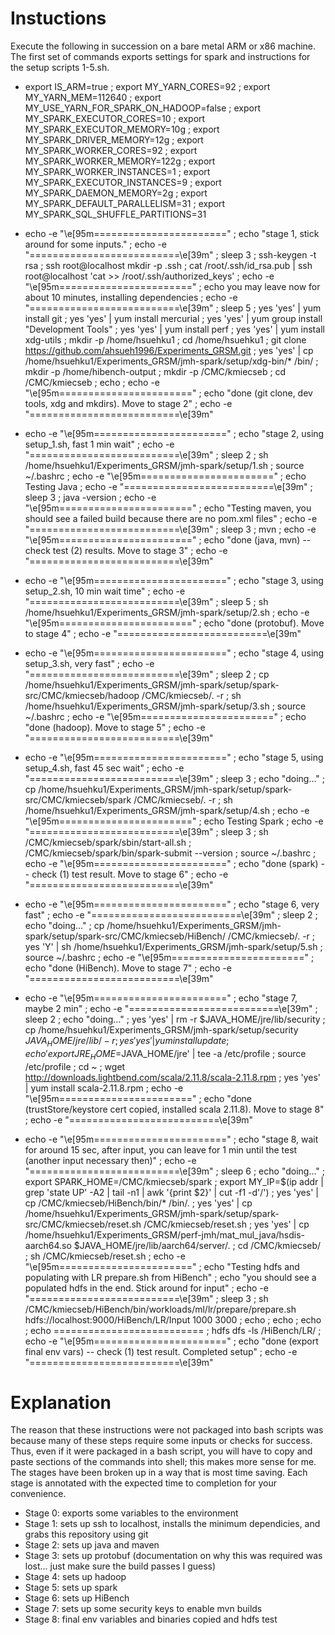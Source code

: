 # Instuctions
Execute the following in succession on a bare metal ARM or x86 machine. The first set of commands exports settings for spark and instructions for the setup scripts 1-5.sh.

  + export IS_ARM=true                                                         ; export MY_YARN_CORES=92                                                      ; export MY_YARN_MEM=112640                                                 ; export MY_USE_YARN_FOR_SPARK_ON_HADOOP=false     ; export MY_SPARK_EXECUTOR_CORES=10                               ; export MY_SPARK_EXECUTOR_MEMORY=10g                   ; export MY_SPARK_DRIVER_MEMORY=12g                       ; export MY_SPARK_WORKER_CORES=92                             ; export MY_SPARK_WORKER_MEMORY=122g               ; export MY_SPARK_WORKER_INSTANCES=1                  ; export MY_SPARK_EXECUTOR_INSTANCES=9                  ; export MY_SPARK_DAEMON_MEMORY=2g                     ; export MY_SPARK_DEFAULT_PARALLELISM=31           ; export MY_SPARK_SQL_SHUFFLE_PARTITIONS=31 
  
  + echo -e "\e[95m=======================" ; echo "stage 1, stick around for some inputs." ; echo -e "==========================\e[39m" ; sleep 3 ; ssh-keygen -t rsa ; ssh root@localhost mkdir -p .ssh ; cat /root/.ssh/id_rsa.pub | ssh root@localhost 'cat >> /root/.ssh/authorized_keys' ; echo -e "\e[95m=======================" ; echo you may leave now for about 10 minutes, installing dependencies ; echo -e "==========================\e[39m" ; sleep 5 ;  yes 'yes' | yum install git ; yes 'yes' | yum install mercurial ; yes 'yes' | yum group install "Development Tools" ; yes 'yes' | yum install perf ; yes 'yes' | yum install xdg-utils ; mkdir -p /home/hsuehku1 ; cd /home/hsuehku1 ; git clone https://github.com/ahsueh1996/Experiments_GRSM.git ; yes 'yes' | cp /home/hsuehku1/Experiments_GRSM/jmh-spark/setup/xdg-bin/* /bin/ ; mkdir -p /home/hibench-output ; mkdir -p /CMC/kmiecseb ; cd /CMC/kmiecseb ; echo ; echo -e "\e[95m=======================" ; echo "done (git clone, dev tools, xdg and mkdirs). Move to stage 2" ; echo -e "==========================\e[39m" 
  
  + echo -e "\e[95m=======================" ; echo "stage 2, using setup_1.sh, fast 1 min wait" ; echo -e "==========================\e[39m" ; sleep 2 ; sh /home/hsuehku1/Experiments_GRSM/jmh-spark/setup/1.sh ; source ~/.bashrc ; echo -e "\e[95m=======================" ; echo Testing Java ; echo -e "==========================\e[39m" ;  sleep 3 ; java -version ; echo -e "\e[95m=======================" ; echo "Testing maven, you should see a failed build because there are no pom.xml files" ; echo -e "==========================\e[39m" ; sleep 3 ; mvn ; echo -e "\e[95m=======================" ; echo "done (java, mvn) -- check test (2) results. Move to stage 3" ; echo -e "==========================\e[39m"

  + echo -e "\e[95m=======================" ; echo "stage 3, using setup_2.sh, 10 min wait time" ; echo -e "==========================\e[39m" ; sleep 5 ; sh /home/hsuehku1/Experiments_GRSM/jmh-spark/setup/2.sh ; echo -e "\e[95m=======================" ; echo "done (protobuf). Move to stage 4" ; echo -e "==========================\e[39m"
  
  + echo -e "\e[95m=======================" ; echo "stage 4, using setup_3.sh, very fast" ; echo -e "==========================\e[39m" ; sleep 2 ; cp /home/hsuehku1/Experiments_GRSM/jmh-spark/setup/spark-src/CMC/kmiecseb/hadoop /CMC/kmiecseb/. -r ; sh /home/hsuehku1/Experiments_GRSM/jmh-spark/setup/3.sh ; source ~/.bashrc ; echo -e "\e[95m=======================" ; echo "done (hadoop). Move to stage 5" ; echo -e "==========================\e[39m"

  + echo -e "\e[95m=======================" ; echo "stage 5, using setup_4.sh, fast 45 sec wait" ; echo -e "==========================\e[39m" ; sleep 3 ; echo "doing…" ; cp /home/hsuehku1/Experiments_GRSM/jmh-spark/setup/spark-src/CMC/kmiecseb/spark /CMC/kmiecseb/. -r ; sh /home/hsuehku1/Experiments_GRSM/jmh-spark/setup/4.sh ; echo -e "\e[95m=======================" ; echo Testing Spark ; echo -e "==========================\e[39m" ;  sleep 3 ; sh /CMC/kmiecseb/spark/sbin/start-all.sh ; /CMC/kmiecseb/spark/bin/spark-submit --version ; source ~/.bashrc ; echo -e "\e[95m=======================" ; echo "done (spark) -- check (1) test result. Move to stage 6" ; echo -e "==========================\e[39m"

  + echo -e "\e[95m=======================" ; echo "stage 6, very fast" ; echo -e "==========================\e[39m" ; sleep 2 ; echo "doing…" ; cp /home/hsuehku1/Experiments_GRSM/jmh-spark/setup/spark-src/CMC/kmiecseb/HiBench/ /CMC/kmiecseb/. -r ; yes 'Y' | sh /home/hsuehku1/Experiments_GRSM/jmh-spark/setup/5.sh ; source ~/.bashrc ; echo -e "\e[95m=======================" ; echo "done (HiBench). Move to stage 7" ; echo -e "==========================\e[39m"

  + echo -e "\e[95m=======================" ; echo "stage 7, maybe 2 min" ; echo -e "==========================\e[39m" ; sleep 2 ; echo "doing…" ; yes 'yes' | rm -r $JAVA_HOME/jre/lib/security ; cp /home/hsuehku1/Experiments_GRSM/jmh-spark/setup/security $JAVA_HOME/jre/lib/ -r ; yes 'yes' | yum install update; echo 'export JRE_HOME=$JAVA_HOME/jre' | tee -a /etc/profile ; source /etc/profile ; cd ~ ; wget http://downloads.lightbend.com/scala/2.11.8/scala-2.11.8.rpm ; yes 'yes' | yum install scala-2.11.8.rpm ; echo -e "\e[95m=======================" ; echo "done (trustStore/keystore cert copied, installed scala 2.11.8). Move to stage 8" ; echo -e "==========================\e[39m"

  + echo -e "\e[95m=======================" ; echo "stage 8, wait for around 15 sec, after input, you can leave for 1 min until the test (another input necessary then)" ; echo -e "==========================\e[39m" ; sleep 6 ; echo "doing…" ; export SPARK_HOME=/CMC/kmiecseb/spark ; export MY_IP=$(ip addr | grep 'state UP' -A2 | tail -n1 | awk '{print $2}' | cut -f1  -d'/') ; yes 'yes' | cp /CMC/kmiecseb/HiBench/bin/* /bin/. ; yes 'yes' | cp /home/hsuehku1/Experiments_GRSM/jmh-spark/setup/spark-src/CMC/kmiecseb/reset.sh /CMC/kmiecseb/reset.sh ; yes 'yes' | cp /home/hsuehku1/Experiments_GRSM/perf-jmh/mat_mul_java/hsdis-aarch64.so $JAVA_HOME/jre/lib/aarch64/server/. ; cd /CMC/kmiecseb/ ; sh /CMC/kmiecseb/reset.sh ; echo -e "\e[95m=======================" ; echo "Testing hdfs and populating with LR prepare.sh from HiBench" ; echo "you should see a populated hdfs in the end. Stick around for input" ; echo -e "==========================\e[39m" ;  sleep 3 ; sh /CMC/kmiecseb/HiBench/bin/workloads/ml/lr/prepare/prepare.sh hdfs://localhost:9000/HiBench/LR/Input 1000 3000 ; echo ; echo ; echo ; echo ========================== ; hdfs dfs -ls /HiBench/LR/ ; echo -e "\e[95m=======================" ; echo "done (export final env vars) -- check (1) test result. Completed setup" ; echo -e "==========================\e[39m"

# Explanation
The reason that these instructions were not packaged into bash scripts was because many of these steps require some inputs or checks for success. Thus, even if it were packaged in a bash script, you will have to copy and paste sections of the commands into shell; this makes more sense for me. The stages have been broken up in a way that is most time saving. Each stage is annotated with the expected time to completion for your convenience.

  + Stage 0: exports some variables to the environment
  + Stage 1: sets up ssh to localhost, installs the minimum dependicies, and grabs this repository using git
  + Stage 2: sets up java and maven
  + Stage 3: sets up protobuf (documentation on why this was required was lost... just make sure the build passes I guess)
  + Stage 4: sets up hadoop
  + Stage 5: sets up spark
  + Stage 6: sets up HiBench
  + Stage 7: sets up some security keys to enable mvn builds
  + Stage 8: final env variables and binaries copied and hdfs test
